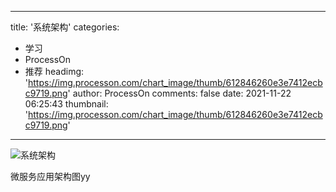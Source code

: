
---
title: '系统架构'
categories: 
 - 学习
 - ProcessOn
 - 推荐
headimg: 'https://img.processon.com/chart_image/thumb/612846260e3e7412ecbc9719.png'
author: ProcessOn
comments: false
date: 2021-11-22 06:25:43
thumbnail: 'https://img.processon.com/chart_image/thumb/612846260e3e7412ecbc9719.png'
---

<div>   
<img class="thumb" alt="系统架构" src="https://img.processon.com/chart_image/thumb/612846260e3e7412ecbc9719.png" referrerpolicy="no-referrer">
<p>微服务应用架构图yy</p>  
</div>
            